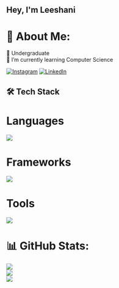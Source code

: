 ## Hey, I'm Leeshani

# 💫 About Me:

🔭 Undergraduate<br>
🌱 I’m currently learning Computer Science

[![Instagram](https://img.shields.io/badge/Instagram-%23E4405F.svg?logo=Instagram&logoColor=white)](https://www.instagram.com/_leez_dilz_/?igsh=d2VsZ2RyYzN2MW8%3D&utm_source=qr) 
[![LinkedIn](https://img.shields.io/badge/LinkedIn-%230077B5.svg?logo=linkedin&logoColor=white)](https://www.linkedin.com/in/leeshani-dilthara-a9735733a?utm_source=share&utm_campaign=share_via&utm_content=profile&utm_medium=ios_app)


## 🛠 Tech Stack

 # Languages
<img src="https://skillicons.dev/icons?i=python,c,cs,html,css,js,java,php" />

 # Frameworks
<img src="https://skillicons.dev/icons?i=tensorflow,pycharm,dotnet,bootstrap,selenium,react,spring,nodejs" />

# Tools
<img src="https://skillicons.dev/icons?i=vscode,visualstudio,git,github,notion,figma,ps,firebase" />


# 📊 GitHub Stats:

![](https://github-readme-stats.vercel.app/api?username=LeeshaniZ&theme=dark&hide_border=false&include_all_commits=false&count_private=false)<br/>
![](https://github-readme-streak-stats.herokuapp.com/?user=LeeshaniZ&theme=dark&hide_border=false)<br/>
![](https://github-readme-stats.vercel.app/api/top-langs/?username=LeeshaniZ&theme=dark&hide_border=false&include_all_commits=false&count_private=false&layout=compact)

<!-- Proudly created with GPRM ( https://gprm.itsvg.in ) -->
